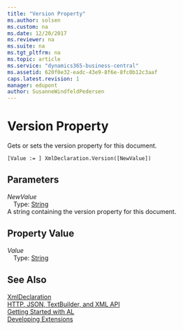 ```yaml
---
title: "Version Property"
ms.author: solsen
ms.custom: na
ms.date: 12/20/2017
ms.reviewer: na
ms.suite: na
ms.tgt_pltfrm: na
ms.topic: article
ms.service: "dynamics365-business-central"
ms.assetid: 620f0e32-eadc-43e9-8f6e-8fc0b12c3aaf
caps.latest.revision: 1
manager: edupont
author: SusanneWindfeldPedersen
---
```


 

# Version Property
Gets or sets the version property for this document.  
```  
[Value := ] XmlDeclaration.Version([NewValue])  
```  
## Parameters
*NewValue*    
&emsp;Type: [String](../datatypes/devenv-text-data-type.md)  
A string containing the version property for this document.  
  
## Property Value
*Value*  
&emsp;Type: [String](../datatypes/devenv-text-data-type.md)  
  
## See Also
[XmlDeclaration](xmldeclaration-class.md)  
[HTTP, JSON, TextBuilder, and XML API](../devenv-restapi-overview.md)  
[Getting Started with AL](../devenv-get-started.md)  
[Developing Extensions](../devenv-dev-overview.md)  
